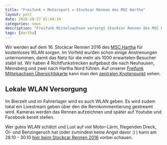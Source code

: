 ```yaml
---
title: "Freifunk + Motorsport = Stockcar Rennen des MSC Hartha"
layout: post
date: 2016-10-27 01:44:14
categories: news
description: "Freifunk Mittelsachsen versorgt Stockcar Rennen des MSC Hartha mit kostenlosem WLAN"
tags: [Hartha]
---
```


Wir werden auf dem 16. Stockcar Rennen 2016  des [MSC Hartha](http://www.msc-harta.de) für kostenloses WLAN sorgen.
Im Vorfeld wurden schon einige Anstrenungen unternommen, damit das Netz für die mehr als 1000 erwarteten Besucher stabil ist.
Wir haben 4 Richtfunkstrecken aufgebaut die nach Neuhausen, Meinsberg und zwei nach Hartha Nord führen.
Auf unserer [Freifunk Mittelsachsen Übersichtskarte](http://karte.freifunk-mittelsachsen.de/meshviewer) kann man den
[zentralen Knotenpunkt](http://karte.freifunk-mittelsachsen.de/meshviewer/#!v:m;n:60e3279add28) sehen.

## Lokale WLAN Versorgung

Im Bierzelt und im Fahrerlager wird es auch WLAN geben. Es wird zudem lokal ein Livestream geben über den die
Rennkommentierung  gestreamt wird.
Kameras werden das Rennen aufzeichnen und später auf Youtube und Facebook bereit stellen.

Wer gutes WLAN schätzt und Lust auf viel Motor-Lärm, fliegenden Dreck, Öl- und Benzingeruch hat (oder zumindest keine Angst davor :) )
kann am 28.10 - 30.10 [hier beim Stockcar Rennen 2016](https://www.google.de/maps/place/51°05'18.9"N+12°58'17.9"E/@51.088585,12.9703376,17z)
vorbei schauen.
